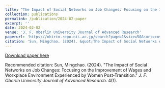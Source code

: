 ```yaml
---
title: "The Impact of Social Networks on Job Changes: Focusing on the Improvement of Wages and Workplace Environment Experienced by Women Post-Transition (in Japanese)"
collection: publications
permalink: /publication/2024-02-paper
excerpt: ''
date: 2024-02-02
venue: 'J. F. Oberlin University Journal of Advanced Research'
paperurl: 'https://obirin.repo.nii.ac.jp/search?page=1&size=50&sort=custom_sort&search_type=2&q=326'
citation: 'Sun, Mingchao. (2024). &quot;The Impact of Social Networks on Job Changes: Focusing on the Improvement of Wages and Workplace Environment Experienced by Women Post-Transition.&quot; <i>J. F. Oberlin University Journal of Advanced Research</i>. 4(1).'
---
```


[Download paper here](https://obirin.repo.nii.ac.jp/search?page=1&size=50&sort=custom_sort&search_type=2&q=326)

Recommended citation: Sun, Mingchao. (2024). "The Impact of Social Networks on Job Changes: Focusing on the Improvement of Wages and Workplace Environment Experienced by Women Post-Transition." <i>J. F. Oberlin University Journal of Advanced Research</i>. 4(1).

